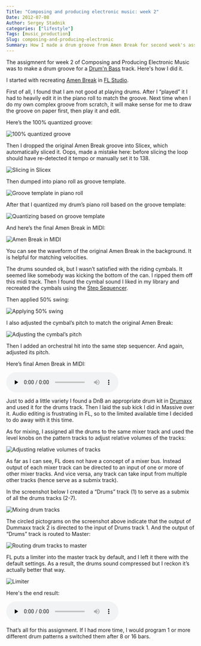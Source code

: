 ```yaml
---
Title: "Composing and producing electronic music: week 2"
Date: 2012-07-08
Author: Sergey Stadnik
categories: ["lifestyle"]
Tags: [music_production]
Slug: composing-and-producing-electronic
Summary: How I made a drum groove from Amen Break for second week's assignment of Composing and Producing Electronic Music course.
---
```


The assigmnent for week 2 of Composing and Producing Electronic Music
was to make a drum groove for a [Drum'n Bass](http://en.wikipedia.org/wiki/Drum_and_bass) track. Here's how I
did it.

I started with recreating [Amen Break](http://en.wikipedia.org/wiki/Amen_break) in [FL Studio](http://www.image-line.com/documents/flstudio.html).

First of all, I found that I am not good at playing drums. After I
“played” it I had to heavily edit it in the piano roll to match the
groove. Next time when I do my own complex groove from scratch, it will
make sense for me to draw the groove on paper first, then play it and
edit.

Here’s the 100% quantized groove:

![100% quantized groove](/images/2012-07-08-image001.jpg)

Then I dropped the original Amen Break groove into Slicex, which
automatically sliced it. Oops, made a mistake here: before slicing the
loop should have re-detected it tempo or manually set it to 138.

![Slicing in Slicex](/images/2012-07-08-image002.png)

Then dumped into piano roll as groove template.

![Groove template in piano roll](/images/2012-07-08-image003.jpg)

After that I quantized my drum’s piano roll based on the groove template:

![Quantizing based on groove template](/images/2012-07-08-image004.jpg)

And here’s the final Amen Break in MIDI:

![Amen Break in MIDI](/images/2012-07-08-image005.jpg)

You can see the waveform of the original Amen Break in the background.
It is helpful for matching velocities.

The drums sounded ok, but I wasn’t satisfied with the riding cymbals. It
seemed like somebody was kicking the bottom of the can. I ripped them
off this midi track. Then I found the cymbal sound I liked in my library
and recreated the cymbals using the [Step Sequencer](http://www.image-line.com/support/FLHelp/html/stepsequencer.htm#Jump_Stepsequencer).

Then applied 50% swing:

![Applying 50% swing](/images/2012-07-08-image006.png)

I also adjusted the cymbal’s pitch to match the original Amen Break:

![Adjusting the cymbal’s pitch](/images/2012-07-08-image007.png)

Then I added an orchestral hit into the same step sequencer. And again, adjusted its pitch.

Here’s final Amen Break in MIDI:

<div>
<audio controls "controls" preload="none" name="CPEMS2 Sergey Amen Break MIDI">
    Your user agent does not support the HTML5 Audio element.
    <source src="https://ozmoroz-pub.s3.amazonaws.com/music/CPEMS2_Sergey_Amen_Break_MIDI.mp3" type='audio/mpeg'>
</audio>
</div>

Just to add a little variety I found a DnB an appropriate drum kit in
[Drumaxx](http://www.image-line.com/support/FLHelp/html/plugins/Drumaxx.htm)
and used it for the drums track. Then I laid the sub kick I did in
Massive over it. Audio editing is frustrating in FL, so to the limited
available time I decided to do away with it this time.

As for mixing, I assigned all the drums to the same mixer track and used
the level knobs on the pattern tracks to adjust relative volumes of the
tracks:

![Adjusting relative volumes of tracks](/images/2012-07-08-image008.png)

As far as I can see, FL does not have a concept of a mixer bus. Instead
output of each mixer track can be directed to an input of one or more of
other mixer tracks. And vice versa, any track can take input from
multiple other tracks (hence serve as a submix track).

In the screenshot below I created a “Drums” track (1) to serve as a submix of all the drums tracks (2-7).

![Mixing drum tracks](/images/2012-07-08-image009.png)

The circled pictograms on the screenshot above indicate that the output
of Dummaxx track 2 is directed to the input of Drums track 1. And the
output of “Drums” track is routed to Master:

![Routing drum tracks to master](/images/2012-07-08-image010.png)

FL puts a limiter into the master track by default, and I left it there
with the default settings. As a result, the drums sound compressed but I
reckon it’s actually better that way.

![Limiter](/images/2012-07-08-image011.png)

Here's the end result:

<div>
<audio controls "controls" preload="none" name="CPEMS2 Sergey final groove">
    Your user agent does not support the HTML5 Audio element.
	<source src="https://ozmoroz-pub.s3.amazonaws.com/music/CPEMS2_Sergey.mp3" type='audio/mpeg'>
</audio>
</div>

That’s all for this assignment. If I had more time, I would program 1 or
more different drum patterns a switched them after 8 or 16 bars.
